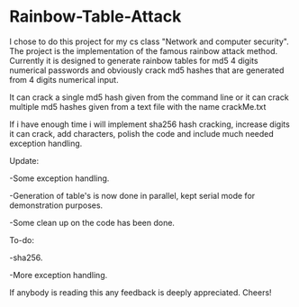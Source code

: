 # Rainbow-Table-Attack

I chose to do this project for my cs class "Network and computer security".
The project is the implementation of the famous rainbow attack method.
Currently it is designed to generate rainbow tables for md5 4 digits numerical passwords and obviously
crack md5 hashes that are generated from 4 digits numerical input.

It can crack a single md5 hash given from the command line or it can crack multiple md5 hashes given from a text file with the name crackMe.txt

If i have enough time i will implement sha256 hash cracking, increase digits it can crack, add characters, polish the code and include much needed exception handling.

Update:

-Some exception handling.

-Generation of table's is now done in parallel, kept serial mode for demonstration purposes.

-Some clean up on the code has been done.


To-do:

-sha256.

-More exception handling.


If anybody is reading this any feedback is deeply appreciated.
Cheers!

